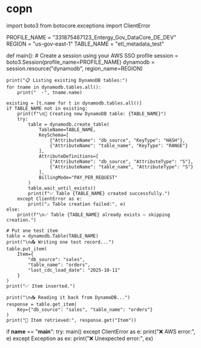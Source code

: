 # copn



import boto3
from botocore.exceptions import ClientError

PROFILE_NAME = "331875467123_Entergy_Gov_DataCore_DE_DEV"
REGION = "us-gov-east-1"
TABLE_NAME = "etl_metadata_test"

def main():
    # Create a session using your AWS SSO profile
    session = boto3.Session(profile_name=PROFILE_NAME)
    dynamodb = session.resource("dynamodb", region_name=REGION)

    print("📋 Listing existing DynamoDB tables:")
    for tname in dynamodb.tables.all():
        print("  -", tname.name)

    existing = [t.name for t in dynamodb.tables.all()]
    if TABLE_NAME not in existing:
        print(f"\n🧱 Creating new DynamoDB table: {TABLE_NAME}")
        try:
            table = dynamodb.create_table(
                TableName=TABLE_NAME,
                KeySchema=[
                    {"AttributeName": "db_source", "KeyType": "HASH"},
                    {"AttributeName": "table_name", "KeyType": "RANGE"}
                ],
                AttributeDefinitions=[
                    {"AttributeName": "db_source", "AttributeType": "S"},
                    {"AttributeName": "table_name", "AttributeType": "S"}
                ],
                BillingMode="PAY_PER_REQUEST"
            )
            table.wait_until_exists()
            print(f"✅ Table {TABLE_NAME} created successfully.")
        except ClientError as e:
            print("⚠️ Table creation failed:", e)
    else:
        print(f"\n✅ Table {TABLE_NAME} already exists — skipping creation.")

    # Put one test item
    table = dynamodb.Table(TABLE_NAME)
    print("\n📤 Writing one test record...")
    table.put_item(
        Item={
            "db_source": "sales",
            "table_name": "orders",
            "last_cdc_load_date": "2025-10-11"
        }
    )
    print("✅ Item inserted.")

    print("\n📥 Reading it back from DynamoDB...")
    response = table.get_item(
        Key={"db_source": "sales", "table_name": "orders"}
    )
    print("🔎 Item retrieved:", response.get("Item"))

if __name__ == "__main__":
    try:
        main()
    except ClientError as e:
        print("❌ AWS error:", e)
    except Exception as ex:
        print("❌ Unexpected error:", ex)
